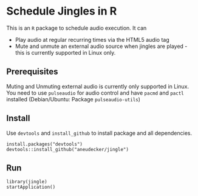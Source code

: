 # Schedule Jingles in R
This is an `R` package to schedule audio execution. It can
- Play audio at regular recurring times via the HTML5 audio tag
- Mute and unmute an external audio source when jingles are played - this is currently supported in Linux only.

## Prerequisites
Muting and Unmuting external audio is currently only supported in Linux. You need to use `pulseaudio` for audio control and have `pacmd` and `pactl` installed (Debian/Ubuntu: Package `pulseaudio-utils`)

## Install
Use `devtools` and `install_github` to install package and all dependencies.
```
install.packages("devtools")
devtools::install_github("aneudecker/jingle")
```

## Run
```
library(jingle)
startApplication()
```

